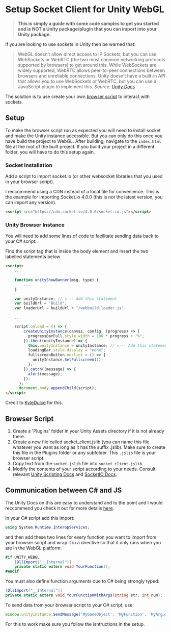 # Setup Socket Client for Unity WebGL

> **This is simply a guide with some code samples to get you started and is NOT a Unity package/plugin that you can import into your Unity package.**

If you are looking to use sockets in Unity then be warned that:
> WebGL doesn’t allow direct access to IP Sockets, but you can use WebSockets or WebRTC (the two most common networking protocols supported by browsers) to get around this. While WebSockets are widely supported, WebRTC allows peer-to-peer connections between browsers and unreliable connections. Unity doesn’t have a built-in API that allows you to use WebSockets or WebRTC, but you can use a JavaScript plugin to implement this. *Source: [Unity Docs](https://docs.unity3d.com/Manual/webgl-networking.html)*

The solution is to use create your own [browser script](https://docs.unity3d.com/2021.2/Documentation/Manual/webgl-interactingwithbrowserscripting.html) to interact with sockets.

## Setup

To make the browser script run as expected you will need to install socket and make the Unity instance accessible. But you can only do this once you have build the project to WebGL. After building, navigate to the `index.html` file at the root of the built project. If you build your project in a different folder, you will have to do this setup again.

### Socket Installation

Add a script to import socket.io (or other websocket libraries that you used in your browser script).

I reccommend using a CDN instead of a local file for convenience. This is the example for importing Socket.io 4.0.0 (this is not the latest version, you can import any version).

```html
<script src="https://cdn.socket.io/4.0.0/socket.io.js"></script>
```

### Unity Browser Instance

You will need to add some lines of code to facilitate sending data back to your C# script:

Find the script tag that is inside the body element and insert the two labelled statements below

```html
<script>
    ...

    function unityShowBanner(msg, type) {
        ...
    } 

    var unityInstance; // <--- Add this statement
    var buildUrl = "Build";
    var loaderUrl = buildUrl + "/webbuild.loader.js";

    ...

    script.onload = () => {
        createUnityInstance(canvas, config, (progress) => {
          progressBarFull.style.width = 100 * progress + "%";
        }).then((unityInstance) => {
          this.unityInstance = unityInstance; // <--- Add this statement
          loadingBar.style.display = "none";
          fullscreenButton.onclick = () => {
            unityInstance.SetFullscreen(1);
          };
        }).catch((message) => {
          alert(message);
        });
      };
      document.body.appendChild(script);
</script>
```

Credit to [KyleDulce](https://github.com/KyleDulce/Unity-Socketio/wiki/Making-SocketIo-Work-in-2020.x) for this.

## Browser Script

1. Create a 'Plugins' folder in your Unity Assets directory if it is not already there.
1. Create a new file called socket_client.jslib (you can name this file whatever you want as long as it has the suffix .jslib). Make sure to create this file in the Plugins folder or any subfolder. This `.jslib` file is your browser script.
1. Copy text from the `socket.jslib` file into `socket_client.jslib`.
1. Modify the contents of your script according to your needs. Consult relevant [Unity Scripting Docs](https://docs.unity3d.com/Manual/webgl-interactingwithbrowserscripting.html) and [SocketIO Docs](https://socket.io/docs/v4/client-api/).

## Communication between C# and JS

The Unity Docs on this are easy to understand and to the point and I would reccommend you check it out for more details [here](https://docs.unity3d.com/Manual/webgl-interactingwithbrowserscripting.html).

In your C# script add this import:

```c#
using System.Runtime.InteropServices;
```

and then add these two lines for every function you want to import from your browser script and wrap it in a directive so that it only runs when you are in the WebGL platform:

```c#
#if UNITY_WEBGL
    [DllImport("__Internal")]
    private static extern void YourFunction();
#endif
```

You must also define function arguments due to C# being strongly typed:

```c#
[DllImport("__Internal")]
private static extern void YourFunctionWithArgs(string str, int num);
```

To send data from your browser script to your C# script, use:

```js
window.unityInstance.SendMessage('MyGameObject', 'MyFunction', 'MyArgument');
```

For this to work make sure you follow the isntructions in the setup.
